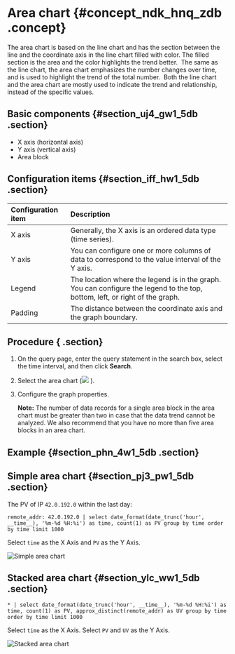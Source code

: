# Area chart {#concept_ndk_hnq_zdb .concept}

The area chart is based on the line chart and has the section between the line and the coordinate axis in the line chart filled with color. The filled section is the area and the color highlights the trend better.  The same as the line chart, the area chart emphasizes the number changes over time, and is used to highlight the trend of the total number.  Both the line chart and the area chart are mostly used to indicate the trend and relationship, instead of the specific values.

## Basic components {#section_uj4_gw1_5db .section}

-   X axis \(horizontal axis\)
-   Y axis \(vertical axis\)
-   Area block

## Configuration items {#section_iff_hw1_5db .section}

|Configuration item|Description|
|:-----------------|:----------|
|X axis|Generally, the X axis is an ordered data type \(time series\).|
|Y axis|You can configure one or more columns of data to correspond to the value interval of the Y axis.|
|Legend|The location where the legend is in the graph. You can configure the legend to the top, bottom, left, or right of the graph.|
|Padding|The distance between the coordinate axis and the graph boundary.|

## Procedure { .section}

1.  On the query page, enter the query statement in the search box, select the time interval, and then click **Search**.
2.  Select the area chart \(![](https://cdn.yuque.com/lark/2018/png/60648/1523258345818-2f28fbf4-c1cc-499b-9977-0a1d6e3b35bf.png) \).
3.  Configure the graph properties.

    **Note:** The number of data records for a single area block in the area chart must be greater than two in case that the data trend cannot be analyzed. We also recommend that you have no more than five area blocks in an area chart.


## Example {#section_phn_4w1_5db .section}

## Simple area chart {#section_pj3_pw1_5db .section}

The PV of IP `42.0.192.0` within the last day:

```
remote_addr: 42.0.192.0 | select date_format(date_trunc('hour', __time__), '%m-%d %H:%i') as time, count(1) as PV group by time order by time limit 1000
```

Select `time` as the X Axis and `PV` as the Y Axis.

![](images/5735_en-US.png "Simple area chart")

## Stacked area chart {#section_ylc_ww1_5db .section}

```
* | select date_format(date_trunc('hour', __time__), '%m-%d %H:%i') as time, count(1) as PV, approx_distinct(remote_addr) as UV group by time order by time limit 1000
```

Select `time` as the X Axis. Select `PV` and `UV` as the Y Axis.

![](images/5736_en-US.png "Stacked area chart")

